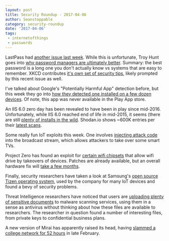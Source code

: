 ```yaml
---
layout: post
title: Security Roundup - 2017-04-06
author: Seanstoppable
category: security-roundup
date: '2017-04-06'
tags:
 - internetofthings
 - passwords
---
```


LastPass had [another issue last
week](https://blog.lastpass.com/2017/03/security-update-for-the-lastpass-extension.html/).
While this is unfortunate, Troy Hunt goes into [why password managers are
ultimately
better](https://www.troyhunt.com/password-managers-dont-have-to-be-perfect-they-just-have-to-be-better-than-not-having-one/).
Summary: the best password is a long one you don't actually know vs systems that
are easy to remember. XKCD contributes [it's own set of security
tips](https://xkcd.com/1820/), likely prompted by this recent issue as well.

I've talked about Google's "Potentially Harmful App" detection before, but this
week they go into [how they detected one installed on a few dozen
devices](https://security.googleblog.com/2017/04/an-investigation-of-chrysaor-malware-on.html).
Of note, this app was never available in the Play App store.

An IIS 6.0 zero day has been revealed to have been in play since mid-2016.
Unfortunately, while IIS 6.0 reached end of life in mid-2015, it seems (there
are still [plenty of installs in the
wild](https://nakedsecurity.sophos.com/2017/04/03/unpatched-zero-day-flaw-in-iis-6-0-leaves-users-with-limited-options/).
Shodan.io shows ~600K entries per their [latest
scans](https://www.shodan.io/search?query=Microsoft-IIS%2F6.0).

Some really fun IoT exploits this week. One involves [injecting attack
code](https://arstechnica.com/security/2017/03/smart-tv-hack-embeds-attack-code-into-broadcast-signal-no-access-required/)
into the broadcast stream, which allows attackers to take over some smart TVs.

Project Zero has found an exploit for [certain wifi
chipsets](https://techcrunch.com/2017/04/04/project-zero-uncovers-a-nasty-wi-fi-chip-exploit/)
that allow wifi drive by takeovers of devices. Patches are already available,
but an overall hardware fix will [take a few
months](https://www.bleepingcomputer.com/news/security/google-and-apple-issue-security-updates-for-critical-broadcom-wifi-vulnerabilities/).

Finally, security researchers have taken a look at Samsung's [open source Tizen
operating
system](https://arstechnica.com/gadgets/2017/04/samsungs-tizen-is-riddled-with-security-flaws-amateurishly-written/),
used by the company for many IoT devices and found a bevy of security problems.

Threat Intelligence researchers have noticed that users are [uploading plenty of
sensitive
documents](https://threatpost.com/malware-scanning-services-containers-for-sensitive-business-information/124802/)
to malware scanning services, using them in a sense as antivirus without
thinking about how these files are available to researchers. The researcher in
question found a number of interesting files, from private keys to confidential
business plans.

A new version of Mirai has apparently raised its head, having [slammed a college
network for 52
hours](https://www.bleepingcomputer.com/news/security/new-mirai-botnet-slams-us-college-with-54-hour-ddos-attack/)
in late February. 

